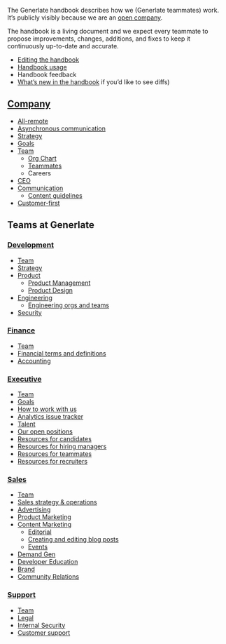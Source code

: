The Generlate handbook describes how we (Generlate teammates) work. It’s publicly visibly because we are an [open company](company/index.md#open-company).

The handbook is a living document and we expect every teammate to propose improvements, changes, additions, and fixes to keep it continuously up-to-date and accurate.

-   [Editing the handbook](editing/index.md)
-   [Handbook usage](usage.md)
-   Handbook feedback <!-- check if this should have a link or what-->
-   [What’s new in the handbook](https://github.com/Generlate/generlate-handbook/issues) if you’d like to see diffs)
    <!-- check this link works-->
    <!-- figure out what should go in project root and what goes in the company directory-->

## [Company](company/index.md)

<!-- make pages that should have subdirectories be a [name]/index.md directory and the others to be a [name].md. remove directories if not necessary-->

-   [All-remote](company/remote/index.md)
-   [Asynchronous communication](company/asynchronous-communication.md)
-   [Strategy](company/strategy/index.md)
-   [Goals](company/goals/index.md)
-   [Team](company/team/index.md)
    -   [Org Chart](Org_Chart.md)
    -   [Teammates](company/team/index.md) <!-- figure out why this links to the same place as "Team" and if I should change the link or delete this -->
    -   Careers <!-- link this to a job board. To start, this should be removed because I don't have a job to offer -->
-   [CEO](ceo/index.md)
-   [Communication](communication/index.md)
    -   [Content guidelines](communication/content_guidelines/index.md)
-   [Customer-first](company/customer-first.md)

## Teams at Generlate

### [Development](Development/index.md)

-   [Team](Development/index.md#Team) <!-- check on this link -->
-   [Strategy](Development/index.md#Strategy)
-   [Product](Development/index.md#Product)
    -   [Product Management](Development/index.md#Product_Management)
    -   [Product Design](Development/index.md#Product_Design)
-   [Engineering](Development/index.md#Engineering)
    -   [Engineering orgs and teams](Development/index.md#Engineering_orgs_and_teams)
-   [Security](Development/index.md#Security)

### [Finance](Finance/index.md)

-   [Team](Finance/index.md#Team) <!-- check on this link -->
-   [Financial terms and definitions](Finance/index.md#Financial_terms_and_definitions)
-   [Accounting](Finance/index.md#Accounting)

### [Executive](Executive/index.md)

-   [Team](Executive/index.md#Team)
-   [Goals](Executive/index.md#Goals)
-   [How to work with us](Executive/index.md#How_to_work_with_us)
-   [Analytics issue tracker](Executive/index.md#Analytics_issue_tracker)
-   [Talent](Executive/index.md#Talent)
-   [Our open positions](Executive/index.md#Our_open_positions)
-   [Resources for candidates](Executive/index.md#Resources_for_candidates)
-   [Resources for hiring managers](Executive/index.md#Resources_for_hiring_managers)
-   [Resources for teammates](Executive/index.md#Resources_for_teammates)
-   [Resources for recruiters](Executive/index.md#Resources_for_recruiters)

### [Sales](Sales/index.md)

-   [Team](Sales/index.md#Team)
-   [Sales strategy & operations](Sales/index.md#Sales_strategy_&_operations)
-   [Advertising](Sales/index.md#Advertising)
-   [Product Marketing](Sales/index.md#Product_Marketing)
-   [Content Marketing](Sales/index.md#Content_Marketing)
    -   [Editorial](Sales/index.md#Editorial)
    -   [Creating and editing blog posts](Sales/index.md#Creating_and_editing_blog_posts)
    -   [Events](Sales/index.md#Events)
-   [Demand Gen](Sales/index.md#Demand_Gen)
-   [Developer Education](Sales/index.md#Developer_Education)
-   [Brand](Sales/index.md#Brand)
-   [Community Relations](Sales/index.md#Community_Relations)

### [Support](Support/index.md)

-   [Team](Support/index.md#Team)
-   [Legal](Support/index.md#Legal)
-   [Internal Security](Support/index.md#Internal_Security)
-   [Customer support](Support/index.md#Customer_support)
    <!-- TODO: swap departments for generlate's departments -->
    <!-- TODO: add icons -->

<!-- TODO: after finishing this template version, download sourcegraph's latest handbook and see which improvements can be made to generlate-handbook -->
